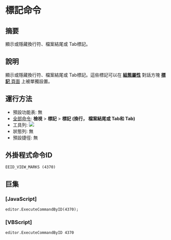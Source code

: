# 標記命令

## 摘要

顯示或隱藏換行符、檔案結尾或 Tab標記。

## 說明

顯示或隱藏換行符、檔案結尾或 Tab標記。這些標記可以在 **[組態屬性](../../dlg/properties/index)** 對話方塊 [**標記** 頁面](../../dlg/properties/marks/index) 上被單獨設置。

## 運行方法

- 預設功能表: 無
- [全部命令](../tools/all_commands): **檢視** >
**標記** \> **標記 (換行， 檔案結尾或 Tab和 Tab)**
- 工具列: ![](../../images/marks..png)
- 狀態列: 無
- 預設捷徑: 無

## 外掛程式命令ID

```
EEID_VIEW_MARKS (4370)
```

## 巨集

### \[JavaScript\]

```
editor.ExecuteCommandByID(4370);
```

### \[VBScript\]

```
editor.ExecuteCommandByID 4370
```
